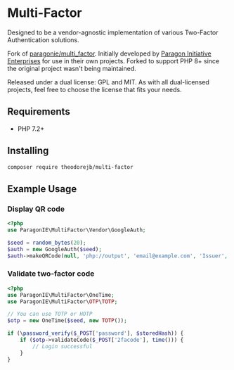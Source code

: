 # Multi-Factor

Designed to be a vendor-agnostic implementation of various Two-Factor 
Authentication solutions.

Fork of [paragonie/multi_factor](https://github.com/paragonie/multi_factor).
Initially developed by [Paragon Initiative Enterprises](https://paragonie.com)
for use in their own projects. Forked to support PHP 8+ since the original project
wasn't being maintained.

Released under a dual license: GPL and MIT. As with all dual-licensed projects,
feel free to choose the license that fits your needs.

## Requirements

* PHP 7.2+

## Installing

```sh
composer require theodorejb/multi-factor
```

## Example Usage

### Display QR code

```php
<?php
use ParagonIE\MultiFactor\Vendor\GoogleAuth;

$seed = random_bytes(20);
$auth = new GoogleAuth($seed);
$auth->makeQRCode(null, 'php://output', 'email@example.com', 'Issuer', 'Label');
```

### Validate two-factor code

```php
<?php
use ParagonIE\MultiFactor\OneTime;
use ParagonIE\MultiFactor\OTP\TOTP;

// You can use TOTP or HOTP
$otp = new OneTime($seed, new TOTP());

if (\password_verify($_POST['password'], $storedHash)) {
    if ($otp->validateCode($_POST['2facode'], time())) {
        // Login successful    
    }
}
```
